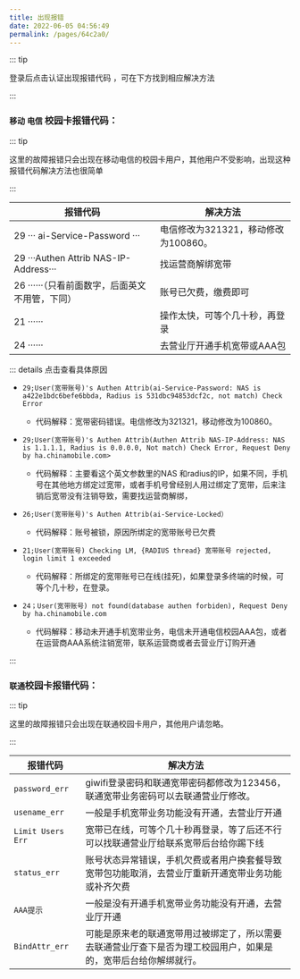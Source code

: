 ```yaml
---
title: 出现报错
date: 2022-06-05 04:56:49
permalink: /pages/64c2a0/
---
```




::: tip 

登录后点击认证出现报错代码<Badge text="部分手机可能是乱码" type="error" /> ，可在下方找到相应解决方法

:::


### `移动` `电信` 校园卡报错代码：

::: tip 

这里的故障报错只会出现在移动电信的校园卡用户，其他用户不受影响，出现这种报错代码解决方法也很简单

:::


|报错代码|解决方法|
|----|----|
|29 ··· ai-Service-Password ···|电信修改为321321，移动修改为100860。|
|29 ···Authen Attrib NAS-IP-Address···|找运营商解绑宽带|
|26 ······（只看前面数字，后面英文不用管，下同）|账号已欠费，缴费即可|
|21 ······|操作太快，可等个几十秒，再登录|
|24 ······|去营业厅开通手机宽带或AAA包|


::: details 点击查看具体原因

- `29;User(宽带账号)'s Authen Attrib(ai-Service-Password: NAS is a422e1bdc6befe6bbda, Radius is 531dbc94853dcf2c, not match) Check Error`
    - 代码解释：宽带密码错误。电信修改为321321，移动修改为100860。

  
 - `29;User(宽带账号)'s Authen Attrib(Authen Attrib NAS-IP-Address: NAS is 1.1.1.1, Radius is 0.0.0.0, Not match) Check Error, Request Deny by ha.chinamobile.com>`
    - 代码解释：主要看这个英文参数里的NAS 和radius的IP，如果不同，手机号在其他地方绑定过宽带，或者手机号曾经别人用过绑定了宽带，后来注销后宽带没有注销导致，需要找运营商解绑，

 - `26;User(宽带账号)'s Authen Attrib(ai-Service-Locked）`
    - 代码解释：账号被锁，原因所绑定的宽带账号已欠费

 - `21;User(宽带账号) Checking LM, {RADIUS thread} 宽带账号 rejected, login limit 1 exceeded`
    - 代码解释：所绑定的宽带账号已在线(挂死)，如果登录多终端的时候，可等个几十秒，在登录。

 - `24；User(宽带账号) not found(database authen forbiden), Request Deny by ha.chinamobile.com`
    - 代码解释：移动未开通手机宽带业务，电信未开通电信校园AAA包，或者在运营商AAA系统注销宽带，联系运营商或者去营业厅订购开通



:::





### `联通`校园卡报错代码：


::: tip 

这里的故障报错只会出现在联通校园卡用户，其他用户请忽略。

:::



|报错代码|解决方法|
|----|----|
|`password_err`  |giwifi登录密码和联通宽带密码都修改为123456，联通宽带业务密码可以去联通营业厅修改。|
|`usename_err `  |一般是手机宽带业务功能没有开通，去营业厅开通|
|`Limit Users Err  ` |宽带已在线，可等个几十秒再登录，等了后还不行可以找联通营业厅给联系宽带后台给你踢下线|
| `status_err    `   |账号状态异常错误，手机欠费或者用户换套餐导致宽带包功能取消，去营业厅重新开通宽带业务功能或补齐欠费|
|`AAA提示   `   |一般是没有开通手机宽带业务功能没有开通，去营业厅开通|
|`BindAttr_err  `  |可能是原来老的联通宽带用过被绑定了，所以需要去联通营业厅查下是否为理工校园用户，如果是的，宽带后台给你解绑就行。|


